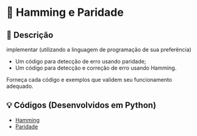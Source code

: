 # 🎈 Hamming e Paridade

## 📝 Descrição

implementar (utilizando a linguagem de programação de sua preferência)

- Um código para detecção de erro usando paridade;
- Um código para detecção e correção de erro usando Hamming.

Forneça cada código e exemplos que validem seu funcionamento adequado.

## 💡 Códigos (Desenvolvidos em Python)
- [Hamming](hamming.py)
- [Paridade](parity.py)